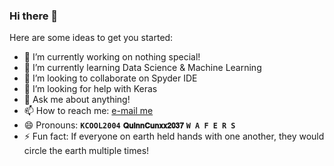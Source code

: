 ### Hi there 👋

<!--
**KevinNadar/KevinNadar** is a ✨ _special_ ✨ repository because its `README.md` (this file) appears on your GitHub profile.
-->

Here are some ideas to get you started:

- 🔭 I’m currently working on nothing special!
- 🌱 I’m currently learning Data Science & Machine Learning
- 👯 I’m looking to collaborate on Spyder IDE
- 🤔 I’m looking for help with Keras
- 💬 Ask me about anything!
- 📫 How to reach me: [e-mail me](kevinxaviernadar@gmail.com)
- 😄 Pronouns: **`KCOOL2004`** **`𝐐𝐮𝐢𝐧𝐧𝐂𝐮𝐧𝐱𝐱𝟐𝟎𝟑𝟕`** **`W A F E R S`**
- ⚡ Fun fact: If everyone on earth held hands with one another, they would circle the earth multiple times!
